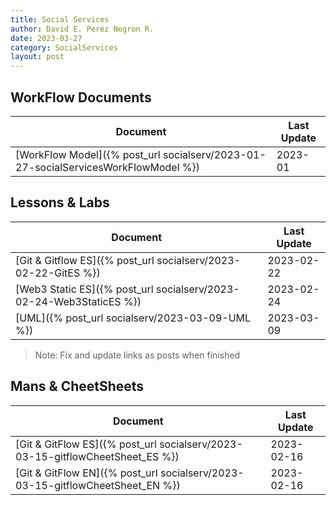 ```yaml
---
title: Social Services
author: David E. Perez Negron R.
date: 2023-03-27
category: SocialServices
layout: post
---
```


## WorkFlow Documents

| Document | Last Update | 
| -------- | -------- |
| [WorkFlow Model]({% post_url socialserv/2023-01-27-socialServicesWorkFlowModel %}) | 2023-01 |

## Lessons & Labs

| Document | Last Update | 
| -------- | -------- |
| [Git & Gitflow ES]({% post_url socialserv/2023-02-22-GitES %}) | 2023-02-22 |
| [Web3 Static ES]({% post_url socialserv/2023-02-24-Web3StaticES %}) | 2023-02-24 |
| [UML]({% post_url socialserv/2023-03-09-UML %}) | 2023-03-09 |

> Note: Fix and update links as posts when finished

## Mans & CheetSheets

| Document | Last Update |
| -------- | -------- |
| [Git & GitFlow ES]({% post_url socialserv/2023-03-15-gitflowCheetSheet_ES %}) |  2023-02-16 |
| [Git & GitFlow EN]({% post_url socialserv/2023-03-15-gitflowCheetSheet_EN %}) |  2023-02-16 |

